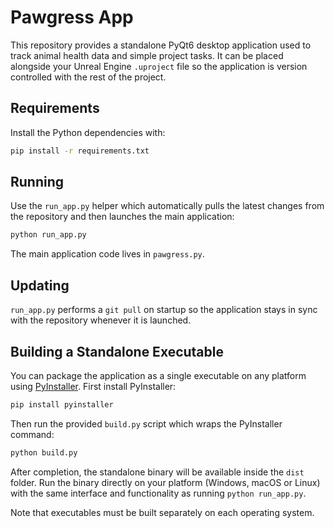 # Pawgress App

This repository provides a standalone PyQt6 desktop application used to track
animal health data and simple project tasks.  It can be placed alongside your
Unreal Engine `.uproject` file so the application is version controlled with
the rest of the project.

## Requirements

Install the Python dependencies with:

```bash
pip install -r requirements.txt
```

## Running

Use the `run_app.py` helper which automatically pulls the latest changes from
the repository and then launches the main application:

```bash
python run_app.py
```

The main application code lives in `pawgress.py`.

## Updating

`run_app.py` performs a `git pull` on startup so the application stays in sync
with the repository whenever it is launched.

## Building a Standalone Executable

You can package the application as a single executable on any platform using
[PyInstaller](https://pyinstaller.org/). First install PyInstaller:

```bash
pip install pyinstaller
```

Then run the provided `build.py` script which wraps the PyInstaller command:

```bash
python build.py
```

After completion, the standalone binary will be available inside the `dist`
folder. Run the binary directly on your platform (Windows, macOS or Linux) with
the same interface and functionality as running `python run_app.py`.

Note that executables must be built separately on each operating system.
